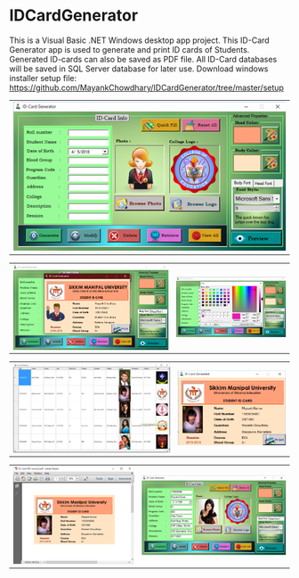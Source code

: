 # IDCardGenerator
This is a Visual Basic .NET Windows desktop app project. This ID-Card Generator app is used to generate and print ID cards of Students. 
Generated ID-cards can also be saved as PDF file. All ID-Card databases will be saved in SQL Server database for later use.
Download windows installer setup file: https://github.com/MayankChowdhary/IDCardGenerator/tree/master/setup

<table style="width:100%">
  <tr>
    <td><img src="https://github.com/MayankChowdhary/IDCardGenerator/blob/master/screenshots/IDCard1.png" >
    </td>
</tr>
</table>
<table style="width:100%">
  <tr>
    <td><img src="https://github.com/MayankChowdhary/IDCardGenerator/blob/master/screenshots/IDCard8.png" >
</td>
    <td><img src="https://github.com/MayankChowdhary/IDCardGenerator/blob/master/screenshots/IDCard2.png" >
</td>
</tr>
</table>
<table style="width:100%">
  <tr>
    <td><img src="https://github.com/MayankChowdhary/IDCardGenerator/blob/master/screenshots/IDCard3.png" >
</td>
    <td><img src="https://github.com/MayankChowdhary/IDCardGenerator/blob/master/screenshots/IDCard4.png" >
</td>
</tr>
</table>
<table style="width:100%">
  <tr>
    <td><img src="https://github.com/MayankChowdhary/IDCardGenerator/blob/master/screenshots/IDCard5.png" >
</td>
    <td><img src="https://github.com/MayankChowdhary/IDCardGenerator/blob/master/screenshots/IDCard7.png" >
</td>
</tr>
</table>
